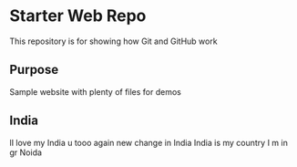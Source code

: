 # Starter Web Repo

This repository is for showing how Git and GitHub work

## Purpose

Sample website with plenty of files for demos

## India
lI love my India
u tooo
again new change in India
India is my country
I m in gr Noida